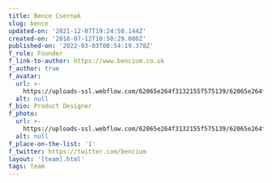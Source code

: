 ```yaml
---
title: Bence Csernak
slug: bence
updated-on: '2021-12-07T19:24:50.144Z'
created-on: '2018-07-12T10:50:29.080Z'
published-on: '2022-03-03T08:54:19.378Z'
f_role: Founder
f_link-to-author: https://www.bencium.co.uk
f_author: true
f_avatar:
  url: >-
    https://uploads-ssl.webflow.com/62065e264f3132155f575139/62065e264f313271aa575256_%20benceBW256_cloaked.png
  alt: null
f_bio: Product Designer
f_photo:
  url: >-
    https://uploads-ssl.webflow.com/62065e264f3132155f575139/62065e264f313223fe57526e_mandala5-01.jpg
  alt: null
f_place-on-the-list: '1'
f_twitter: https://twitter.com/bencium
layout: '[team].html'
tags: team
---
```



